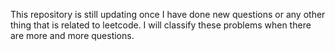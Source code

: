 This repository is still updating once I have done new questions or any other thing that is related to leetcode.
I will classify these problems when there are more and more questions.
